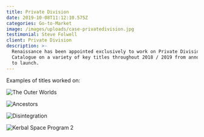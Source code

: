 ```yaml
---
title: Private Division
date: 2019-10-08T11:12:10.575Z
categories: Go-to-Market
image: /images/uploads/case-privatedivision.jpg
testimonial: Steve Folwell
client: Private Division
description: >-
  Renaissance has been appointed exclusively to work on Private Division’s
  Catalogue on a variety of key titles throughout 2018 / 2019 from announcement
  to launch.
---
```

Examples of titles worked on:

![The Outer Worlds](/images/uploads/case-privatedivision-outerworldslogo.jpg "Prominent Guardian coverage for announcement") 

![Ancestors](/images/uploads/case-privatedivision-ancestorslogo.jpg "Corporate media coverage for Ancestors & record of influencer coverage for launch with UK as the #3 territory") 

![Disintegration](/images/uploads/case-privatedivision-disintegrationlogo.jpg " Edge announcement brokered by Renaissance")  

![Kerbal Space Program 2](/images/uploads/case-privatedivision-kerbal2logo.jpg " PC Gamer coverage from announcement at Gamescom 2019")
